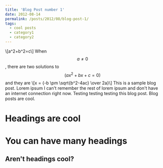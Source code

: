 ```yaml
---
title: 'Blog Post number 1'
date: 2012-08-14
permalink: /posts/2012/08/blog-post-1/
tags:
  - cool posts
  - category1
  - category2
---
```


\\[a^2+b^2=c\\]
When $$a \ne 0$$, there are two solutions to $$(ax^2 + bx + c = 0)$$ and they are
\\[x = {-b \pm \sqrt{b^2-4ac} \over 2a}\\]
This is a sample blog post. Lorem ipsum I can't remember the rest of lorem ipsum and don't have an internet connection right now. Testing testing testing this blog post. Blog posts are cool.

Headings are cool
======

You can have many headings
======

Aren't headings cool?
------
